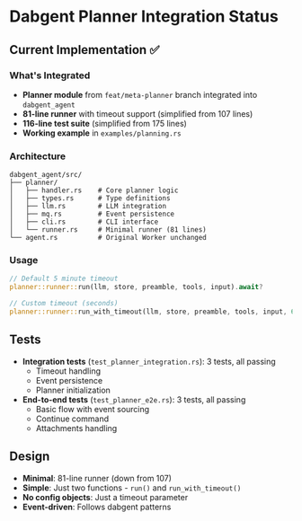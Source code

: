 # Dabgent Planner Integration Status

## Current Implementation ✅

### What's Integrated
- **Planner module** from `feat/meta-planner` branch integrated into `dabgent_agent`
- **81-line runner** with timeout support (simplified from 107 lines)
- **116-line test suite** (simplified from 175 lines)
- **Working example** in `examples/planning.rs`

### Architecture
```
dabgent_agent/src/
├── planner/
│   ├── handler.rs    # Core planner logic
│   ├── types.rs      # Type definitions
│   ├── llm.rs        # LLM integration
│   ├── mq.rs         # Event persistence
│   ├── cli.rs        # CLI interface
│   └── runner.rs     # Minimal runner (81 lines)
└── agent.rs          # Original Worker unchanged
```

### Usage
```rust
// Default 5 minute timeout
planner::runner::run(llm, store, preamble, tools, input).await?

// Custom timeout (seconds)
planner::runner::run_with_timeout(llm, store, preamble, tools, input, 60).await?
```

## Tests
- **Integration tests** (`test_planner_integration.rs`): 3 tests, all passing
  - Timeout handling
  - Event persistence  
  - Planner initialization
- **End-to-end tests** (`test_planner_e2e.rs`): 3 tests, all passing
  - Basic flow with event sourcing
  - Continue command
  - Attachments handling

## Design
- **Minimal**: 81-line runner (down from 107)
- **Simple**: Just two functions - `run()` and `run_with_timeout()`
- **No config objects**: Just a timeout parameter
- **Event-driven**: Follows dabgent patterns